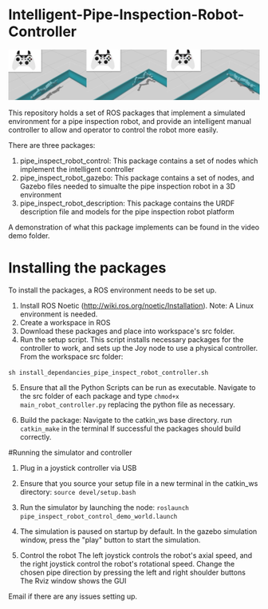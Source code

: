 # Intelligent-Pipe-Inspection-Robot-Controller

![alt text](DemoVideos/demo_image.png)

This repository holds a set of ROS packages that implement a simulated environment for a pipe inspection robot, and provide an intelligent manual controller to allow and operator to control the robot more easily. 

There are three packages: 
1. pipe_inspect_robot_control: This package contains a set of nodes which implement the intelligent controller
2. pipe_inspect_robot_gazebo: This package contains a set of nodes, and Gazebo files needed to simualte the pipe inspection robot in a 3D environment
3. pipe_inspect_robot_description: This package contains the URDF description file and models for the pipe inspection robot platform

A demonstration of what this package implements can be found in the video demo folder. 

# Installing the packages
To install the packages, a ROS environment needs to be set up. 

1. Install ROS Noetic (http://wiki.ros.org/noetic/Installation). Note: A Linux environment is needed. 
2. Create a workspace in ROS
3. Download these packages and place into workspace's src folder. 
4. Run the setup script. This script installs necessary packages for the controller to work, and sets up the Joy node to use a physical controller.
From the workspace src folder: 

`sh install_dependancies_pipe_inspect_robot_controller.sh`

5. Ensure that all the Python Scripts can be run as executable. 
	Navigate to the src folder of each package and type `chmod+x main_robot_controller.py` replacing the python file as necessary. 

6. Build the package:
Navigate to the catkin_ws base directory.
run `catkin_make` in the terminal
If successful the packages should build correctly. 

#Running the simulator and controller
1. Plug in a joystick controller via USB

2. Ensure that you source your setup file in a new terminal in the catkin_ws directory: 
`source devel/setup.bash`

3. Run the simulator by launching the node: 
`roslaunch pipe_inspect_robot_control_demo_world.launch`

4. The simulation is paused on startup by default. In the gazebo simulation window, press the "play" button to start the simulation. 

5. Control the robot
The left joystick controls the robot's axial speed, and the right joystick control the robot's rotational speed. 
Change the chosen pipe direction by pressing the left and right shoulder buttons
The Rviz window shows the GUI

Email if there are any issues setting up. 
